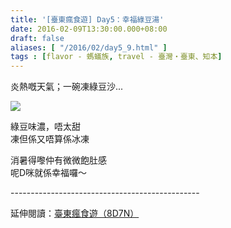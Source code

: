 ```yaml
---
title: '[臺東瘋食遊] Day5：幸福綠豆湯'
date: 2016-02-09T13:30:00.000+08:00
draft: false
aliases: [ "/2016/02/day5_9.html" ]
tags : [flavor - 螞蟻族, travel - 臺灣・臺東、知本]
---
```


炎熱嘅天氣；一碗凍綠豆沙...  

[![](https://c2.staticflickr.com/6/5575/30734213025_8b00505df2_z.jpg)](https://c2.staticflickr.com/6/5575/30734213025_8b00505df2_z.jpg)

綠豆味濃，唔太甜  
凍但係又唔算係冰凍  
  
消暑得嚟仲有微微飽肚感  
呢D咪就係幸福囉～  
  
\-----------------------------------------------  
  
延伸閱讀：[臺東瘋食遊（8D7N）](http://www.hidie.net/2016/03/8d7n.html)